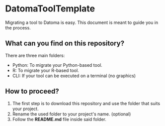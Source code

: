 # DatomaToolTemplate
Migrating a tool to Datoma is easy. This document is meant to guide you in the process.

## What can you find on this repository?
There are three main folders:
- Python: To migrate your Python-based tool.
- R: To migrate your R-based tool.
- CLI: If your tool can be executed on a terminal (no graphics)

## How to proceed?
1. The first step is to download this repository and use the folder that suits your project.
2. Rename the used folder to your project's name. (optional)
3. Follow the **README.md** file inside said folder.
